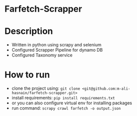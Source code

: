 # Farfetch-Scrapper

# Description

- Written in python using scrapy and selenium
- Configured Scrapper Pipeline for dynamo DB
- Configured Taxonomy service

# How to run

- clone the project using: `git clone <git@github.com:m-ali-hasnain/farfetch-scrapper.git>`
- install requirements: `pip install requirements.txt`
- or you can also configure virtual env for installing packages
- run command: `scrapy crawl farfetch -o output.json`
